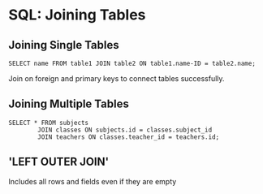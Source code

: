# SQL: Joining Tables

## Joining Single Tables

    SELECT name FROM table1 JOIN table2 ON table1.name-ID = table2.name;

Join on foreign and primary keys to connect tables successfully.

## Joining Multiple Tables

    SELECT * FROM subjects
            JOIN classes ON subjects.id = classes.subject_id
            JOIN teachers ON classes.teacher_id = teachers.id;


## 'LEFT OUTER JOIN'
Includes all rows and fields even if they are empty


